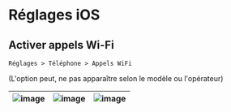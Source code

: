 # Réglages iOS

## Activer appels Wi-Fi 
`Réglages > Téléphone > Appels WiFi`

(L'option peut, ne pas apparaître selon le modèle ou l'opérateur)

| ![image][appels_wifi_1] | ![image][appels_wifi_2] | ![image][appels_wifi_3] |
|-------------------------|-------------------------|-------------------------|

<!-- Sources -->
[appels_wifi_1]:https://user-images.githubusercontent.com/70631622/169761654-86e23530-0faf-4277-9683-910add1d54d6.png
[appels_wifi_2]:https://user-images.githubusercontent.com/70631622/169762815-3b8a1924-065f-406a-b942-9c0b0cf75a25.png
[appels_wifi_3]:https://user-images.githubusercontent.com/70631622/169759631-b2d2fad0-d46b-4257-9702-75624857df7d.png
